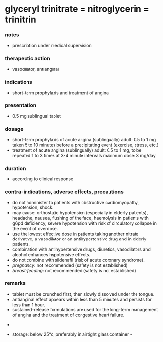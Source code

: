 # glyceryl trinitrate = nitroglycerin = trinitrin

### notes
+ prescription under medical supervision
### therapeutic action

+ vasodilator, antianginal

### indications
+ short-term prophylaxis and treatment of angina

### presentation
+ 0.5 mg sublingual tablet

### dosage
+ short-term prophylaxis of acute angina (sublingually)
adult: 0.5 to 1 mg taken 5 to 10 minutes before a precipitating event (exercise, stress, etc.)
+ treatment of acute angina (sublingually)
adult: 0.5 to 1 mg, to be repeated 1 to 3 times at 3-4 minute intervals
maximum dose: 3 mg/day

### duration
+ according to clinical response

### contra-indications, adverse effects, precautions
+ do not administer to patients with obstructive cardiomyopathy, hypotension, shock.
+ may cause: orthostatic hypotension (especially in elderly patients), headache, nausea, flushing of the
face, haemolysis in patients with g6pd deficiency, severe hypotension with risk of circulatory collapse in
the event of overdose.
+ use the lowest effective dose in patients taking another nitrate derivative, a vasodilator or an
antihypertensive drug and in elderly patients.
+ combination with antihypertensive drugs, diuretics, vasodilators and alcohol enhances hypotensive
effects.
+ do not combine with sildenafil (risk of acute coronary syndrome).
+ *pregnancy*: not recommended (safety is not established)
+ *breast-feeding*: not recommended (safety is not established)

### remarks
+ tablet must be crunched first, then slowly dissolved under the tongue.
+ antianginal effect appears within less than 5 minutes and persists for less than 1 hour.
+ sustained-release formulations are used for the long-term management of angina and the treatment of
congestive heart failure.
-
+ storage: below 25°c, preferably in airtight glass container -


